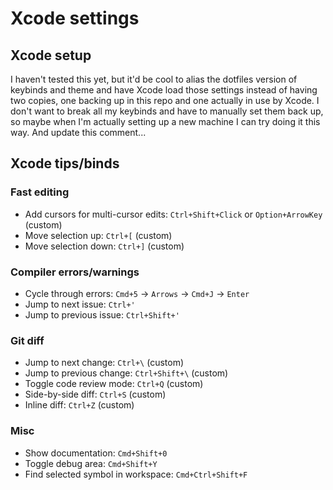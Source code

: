 # Xcode settings

## Xcode setup
I haven't tested this yet, but it'd be cool to alias the dotfiles version of keybinds and theme and have Xcode load those settings instead of having
two copies, one backing up in this repo and one actually in use by Xcode. I don't want to break all my keybinds and have to manually set them back
up, so maybe when I'm actually setting up a new machine I can try doing it this way. And update this comment...

## Xcode tips/binds

### Fast editing
- Add cursors for multi-cursor edits: `Ctrl+Shift+Click` or `Option+ArrowKey` (custom)
- Move selection up: `Ctrl+[` (custom)
- Move selection down: `Ctrl+]` (custom)

### Compiler errors/warnings
- Cycle through errors: `Cmd+5` -> `Arrows` -> `Cmd+J` -> `Enter`
- Jump to next issue: `Ctrl+'`
- Jump to previous issue: `Ctrl+Shift+'`

### Git diff
- Jump to next change: `Ctrl+\` (custom)
- Jump to previous change: `Ctrl+Shift+\` (custom)
- Toggle code review mode: `Ctrl+Q` (custom)
- Side-by-side diff: `Ctrl+S` (custom)
- Inline diff: `Ctrl+Z` (custom)

### Misc
- Show documentation: `Cmd+Shift+0`
- Toggle debug area: `Cmd+Shift+Y`
- Find selected symbol in workspace: `Cmd+Ctrl+Shift+F`
